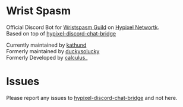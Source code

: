 # Wrist Spasm

Official Discord Bot for [Wristspasm Guild](https://discord.gg/WgAcNKGNaT) on [Hypixel Networtk](https://hypixel.net).<br/>
Based on top of [hypixel-discord-chat-bridge](https://github.com/DuckySoLucky/hypixel-discord-chat-bridge/)

Currently maintained by [kathund](https://github.com/kathund) <br/>
Formerly maintained by [duckysolucky](https://discord.com/users/486155512568741900) <br/>
Formerly Developed by [calculus\_](https://discord.com/users/1212410747813109861)

# Issues

Please report any issues to [hypixel-discord-chat-bridge](https://github.com/DuckySoLucky/hypixel-discord-chat-bridge/) and not here.
